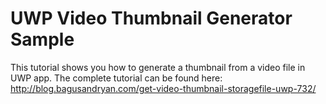 # UWP Video Thumbnail Generator Sample
This tutorial shows you how to generate a thumbnail from a video file in UWP app. The complete tutorial can be found here: http://blog.bagusandryan.com/get-video-thumbnail-storagefile-uwp-732/
